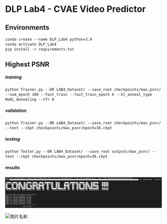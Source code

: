 # DLP Lab4 - CVAE Video Predictor
## Environments
```
conda create --name DLP_Lab4 python=3.9
conda activate DLP_Lab4
pip install -r requirements.txt
```

## Highest PSNR
##### training
```
python Trainer.py --DR LAB4_Dataset/ --save_root checkpoints/max_psnr/ --num_epoch 100 --fast_train --fast_train_epoch 6 --kl_anneal_type NoKL_Annealing --tfr 0 
```
##### validation 
```
python Trainer.py --DR LAB4_Dataset/ --save_root checkpoints/max_psnr/ --test --ckpt checkpoints/max_psnr/epoch=36.ckpt
```
##### testing
```
python Tester.py --DR LAB4_Dataset/ --save_root outputs/max_psnr/ --test --ckpt checkpoints/max_psnr/epoch=36.ckpt
```
##### results
![Alt text](screenshots/highest_score.png)

<img src="pred_seq.gif" width = "300" height = "200" alt="图片名称" align=center />